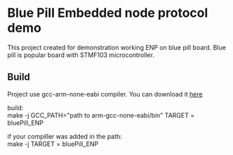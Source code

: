 # Blue Pill Embedded node protocol demo

This project created for demonstration working ENP on blue pill board.
Blue pill is popular board with STMF103 microcontroller.

## Build

Project use gcc-arm-none-eabi compiler.
You can download it [here](https://developer.arm.com/tools-and-software/open-source-software/developer-tools/gnu-toolchain/gnu-rm/downloads) 

build:  
make -j GCC_PATH="path to arm-gcc-none-eabi/bin" TARGET = bluePill_ENP

if your compiller was added in the path:  
make -j TARGET = bluePill_ENP

